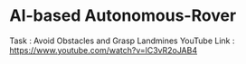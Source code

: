 # AI-based Autonomous-Rover
Task : Avoid Obstacles and Grasp Landmines
YouTube Link : https://www.youtube.com/watch?v=lC3vR2oJAB4
